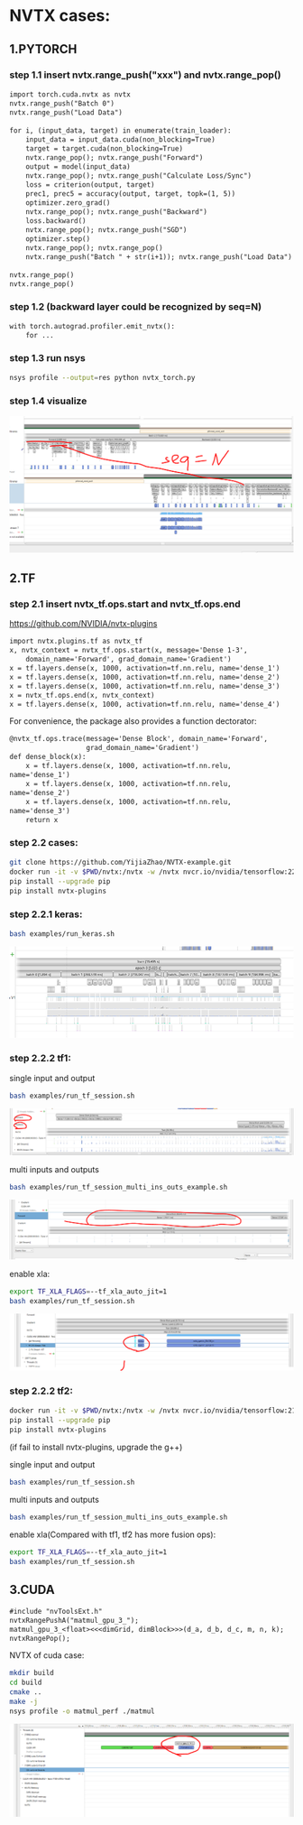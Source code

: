 # NVTX cases:

## 1.PYTORCH

### step 1.1 insert nvtx.range_push("xxx") and nvtx.range_pop()
```
import torch.cuda.nvtx as nvtx 
nvtx.range_push("Batch 0") 
nvtx.range_push("Load Data") 

for i, (input_data, target) in enumerate(train_loader): 
    input_data = input_data.cuda(non_blocking=True) 
    target = target.cuda(non_blocking=True) 
    nvtx.range_pop(); nvtx.range_push("Forward") 
    output = model(input_data) 
    nvtx.range_pop(); nvtx.range_push("Calculate Loss/Sync") 
    loss = criterion(output, target) 
    prec1, prec5 = accuracy(output, target, topk=(1, 5)) 
    optimizer.zero_grad() 
    nvtx.range_pop(); nvtx.range_push("Backward") 
    loss.backward() 
    nvtx.range_pop(); nvtx.range_push("SGD") 
    optimizer.step() 
    nvtx.range_pop(); nvtx.range_pop() 
    nvtx.range_push("Batch " + str(i+1)); nvtx.range_push("Load Data") 

nvtx.range_pop()
nvtx.range_pop() 
```

### step 1.2 (backward layer could be recognized by seq=N)
```
with torch.autograd.profiler.emit_nvtx():
    for ...
```

### step 1.3 run nsys

```bash
nsys profile --output=res python nvtx_torch.py
```

### step 1.4 visualize

![image](images/nvtx_torch.PNG)

## 2.TF

### step 2.1 insert nvtx_tf.ops.start and nvtx_tf.ops.end
https://github.com/NVIDIA/nvtx-plugins
```
import nvtx.plugins.tf as nvtx_tf
x, nvtx_context = nvtx_tf.ops.start(x, message='Dense 1-3',
    domain_name='Forward', grad_domain_name='Gradient')
x = tf.layers.dense(x, 1000, activation=tf.nn.relu, name='dense_1')
x = tf.layers.dense(x, 1000, activation=tf.nn.relu, name='dense_2')
x = tf.layers.dense(x, 1000, activation=tf.nn.relu, name='dense_3')
x = nvtx_tf.ops.end(x, nvtx_context)
x = tf.layers.dense(x, 1000, activation=tf.nn.relu, name='dense_4')
```
For convenience, the package also provides a function dectorator:
```
@nvtx_tf.ops.trace(message='Dense Block', domain_name='Forward',
                   grad_domain_name='Gradient')
def dense_block(x):
    x = tf.layers.dense(x, 1000, activation=tf.nn.relu, name='dense_1')
    x = tf.layers.dense(x, 1000, activation=tf.nn.relu, name='dense_2')
    x = tf.layers.dense(x, 1000, activation=tf.nn.relu, name='dense_3')
    return x
```

### step 2.2 cases:
```bash
git clone https://github.com/YijiaZhao/NVTX-example.git
docker run -it -v $PWD/nvtx:/nvtx -w /nvtx nvcr.io/nvidia/tensorflow:22.07-tf1-py3 /bin/bash
pip install --upgrade pip
pip install nvtx-plugins
```

### step 2.2.1 keras:
```bash
bash examples/run_keras.sh
```
![image](images/nvtx_keras.PNG)

### step 2.2.2 tf1:
single input and output
```bash
bash examples/run_tf_session.sh
```
![image](images/nvtx_tf1.PNG)

multi inputs and outputs
```bash
bash examples/run_tf_session_multi_ins_outs_example.sh
```
![image](images/nvtx_tf1_mul.PNG)

enable xla:
```bash
export TF_XLA_FLAGS=--tf_xla_auto_jit=1
bash examples/run_tf_session.sh
```
![image](images/nvtx_tf1_xla.PNG)

### step 2.2.2 tf2:
```bash
docker run -it -v $PWD/nvtx:/nvtx -w /nvtx nvcr.io/nvidia/tensorflow:21.10-tf2-py3 /bin/bash
pip install --upgrade pip
pip install nvtx-plugins
```
(if fail to install nvtx-plugins, upgrade the g++)

single input and output
```bash
bash examples/run_tf_session.sh
```

multi inputs and outputs
```bash
bash examples/run_tf_session_multi_ins_outs_example.sh
```

enable xla(Compared with tf1, tf2 has more fusion ops):
```bash
export TF_XLA_FLAGS=--tf_xla_auto_jit=1
bash examples/run_tf_session.sh
```

## 3.CUDA
```
#include "nvToolsExt.h"
nvtxRangePushA("matmul_gpu_3_");
matmul_gpu_3_<float><<<dimGrid, dimBlock>>>(d_a, d_b, d_c, m, n, k);
nvtxRangePop();
```
NVTX of cuda case:
```bash
mkdir build
cd build
cmake ..
make -j
nsys profile -o matmul_perf ./matmul
```
![image](images/nvtx_cuda.PNG)
